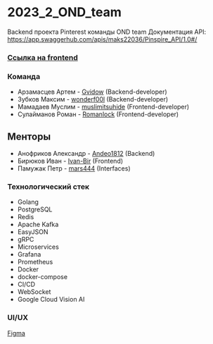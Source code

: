 # 2023_2_OND_team
Backend проекта Pinterest команды OND team
Документация API: https://app.swaggerhub.com/apis/maks22036/Pinspire_API/1.0#/ 
### [Ссылка на frontend](https://github.com/frontend-park-mail-ru/2023_2_OND_team)

### Команда
 - Арзамасцев Артем - [Gvidow](https://github.com/gvidow) (Backend-developer)
 - Зубков Максим - [wonderf00l](https://github.com/wonderf00l) (Backend-developer)
 - Мамадаев Муслим - [muslimitsuhide](https://github.com/muslimitsuhide) (Frontend-developer)
 - Сулайманов Роман - [Romanlock](https://github.com/Romanlock) (Frontend-developer)

## Менторы
 - Анофриков Александр - [Andeo1812](https://github.com/Andeo1812) (Backend)
 - Бирюков Иван - [Ivan-Bir](https://github.com/Ivan-Bir) (Frontend)
 - Памужак Петр - [mars444](https://github.com/mars444) (Interfaces)

### Технологический стек
 - Golang
 - PostgreSQL
 - Redis
 - Apache Kafka
 - EasyJSON
 - gRPC
 - Microservices
 - Grafana
 - Prometheus
 - Docker
 - docker-compose
 - CI/CD
 - WebSocket
 - Google Cloud Vision AI

### UI/UX
[Figma](https://www.figma.com/file/T6mzkoXZDf32tOsOK3Y21j/OND-Project)
